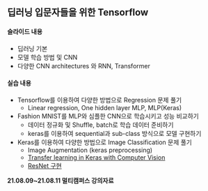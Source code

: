 ## 딥러닝 입문자들을 위한 Tensorflow

#### 슬라이드 내용

- 딥러닝 기본
- 모델 학습 방법 및 CNN
- 다양한 CNN architectures 와 RNN, Transformer

#### 실습 내용

- Tensorflow를 이용하여 다양한 방법으로 Regression 문제 풀기
  * Linear regression, One hidden layer MLP, MLP(Keras)
- Fashion MNIST를 MLP와 심플한 CNN으로 학습시키고 성능 비교하기
  - 데이터 정규화 및 Shuffle, batch로 학습 데이터 준비하기
  - keras를 이용하여 sequential과 sub-class 방식으로 모델 구현하기
- Keras를 이용하여 다양한 방법으로 Image Classification 문제 풀기
  - Image Augmentation (keras preprocessing)
  - [Transfer learning in Keras with Computer Vision](https://keras.io/guides/transfer_learning/)
  - [ResNet 구현](https://github.com/c1ph3rr/Deep-Residual-Learning-for-Image-Recognition/blob/master/Resnet50.py)



__21.08.09~21.08.11 멀티캠퍼스 강의자료__
